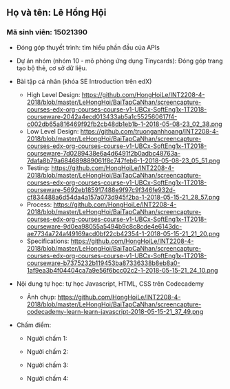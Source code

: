 ## Họ và tên: Lê Hồng Hội
### Mã sinh viên: 15021390

* Đóng góp thuyết trình: tìm hiểu phần đầu của APIs

* Dự án nhóm (nhóm 10 - mô phỏng ứng dụng Tinycards): Đóng góp trang tạo bộ thẻ, cơ sở dữ liệu.

* Bài tập cá nhân (khóa SE Introduction trên edX)
	- High Level Design: https://github.com/HongHoiLe/INT2208-4-2018/blob/master/LeHongHoi/BaiTapCaNhan/screencapture-courses-edx-org-courses-course-v1-UBCx-SoftEng1x-1T2018-courseware-2042a4ecd013433ab5a1c552560617f4-c002db65a816469f92fb2cb48db1eb1b-1-2018-05-08-23_02_38.png
	- Low Level Design: https://github.com/truonganhhoang/INT2208-4-2018/blob/master/LeHongHoi/BaiTapCaNhan/screencapture-courses-edx-org-courses-course-v1-UBCx-SoftEng1x-1T2018-courseware-7d0289438e6a4d6491f2b0adbc48763a-7dafa8b79a684689889061f8c747feb6-1-2018-05-08-23_05_51.png
	- Testing: https://github.com/HongHoiLe/INT2208-4-2018/blob/master/LeHongHoi/BaiTapCaNhan/screencapture-courses-edx-org-courses-course-v1-UBCx-SoftEng1x-1T2018-courseware-5692eb185917488e9f97c9f346fe932d-cf834488a6d54da4a157a073d945f2ba-1-2018-05-15-21_28_57.png
	- Process: https://github.com/HongHoiLe/INT2208-4-2018/blob/master/LeHongHoi/BaiTapCaNhan/screencapture-courses-edx-org-courses-course-v1-UBCx-SoftEng1x-1T2018-courseware-9d0ea98055a5494b9c8c8cde4e6143dc-ae7734a724af49169acd0bf22cb42354-1-2018-05-15-21_21_20.png
	- Specifications: https://github.com/HongHoiLe/INT2208-4-2018/blob/master/LeHongHoi/BaiTapCaNhan/screencapture-courses-edx-org-courses-course-v1-UBCx-SoftEng1x-1T2018-courseware-b7375232b119453ba87336338b8eb8a0-1af9ea3b4f04404ca7a9e56f6bcc02c2-1-2018-05-15-21_24_10.png
	
* Nội dung tự học: tự học Javascript, HTML, CSS trên Codecademy
	- Ảnh chụp: https://github.com/HongHoiLe/INT2208-4-2018/blob/master/LeHongHoi/BaiTapCaNhan/screencapture-codecademy-learn-learn-javascript-2018-05-15-21_37_49.png
	
* Chấm điểm:
	- Người chấm 1:
	
	- Người chấm 2:
	
	- Người chấm 3:
	
	- Người chấm 4:

